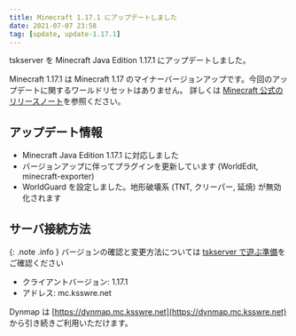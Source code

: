 ```yaml
---
title: Minecraft 1.17.1 にアップデートしました
date: 2021-07-07 23:58
tag: [update, update-1.17.1]
---
```


tskserver を Minecraft Java Edition 1.17.1 にアップデートしました。

Minecraft 1.17.1 は Minecraft 1.17 のマイナーバージョンアップです。今回のアップデートに関するワールドリセットはありません。
詳しくは [Minecraft 公式のリリースノート](https://www.minecraft.net/ja-jp/article/minecraft-java-edition-1-17-1)を参照ください。

## アップデート情報
* Minecraft Java Edition 1.17.1 に対応しました
* バージョンアップに伴ってプラグインを更新しています (WorldEdit, minecraft-exporter)
* WorldGuard を設定しました。地形破壊系 (TNT, クリーパー, 延焼) が無効化されます

## サーバ接続方法

{: .note .info }
バージョンの確認と変更方法については [tskserver で遊ぶ準備](/introduction/prepare)をご確認ください

* クライアントバージョン: 1.17.1
* アドレス: mc.ksswre.net

Dynmap は [https://dynmap.mc.ksswre.net](https://dynmap.mc.ksswre.net) から引き続きご利用いただけます。
